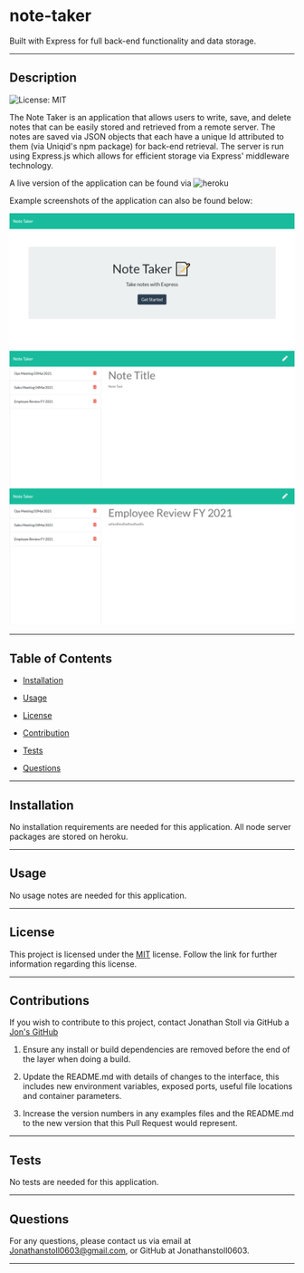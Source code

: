 # note-taker

Built with Express for full back-end functionality and data storage.

---
    
## Description

![License: MIT](https://img.shields.io/badge/License-MIT-yellow.svg)

The Note Taker is an application that allows users to write, save, and delete notes that can be easily stored and retrieved from a remote server. The notes are saved via JSON objects that each have a unique Id attributed to them (via Uniqid's npm package) for back-end retrieval. The server is run using Express.js which allows for efficient storage via Express' middleware technology. 

A live version of the application can be found via ![heroku](https://afternoon-badlands-80099.herokuapp.com/)

Example screenshots of the application can also be found below: 

![home page](./assets/images/homepage.png)
![notes page](./assets/images/notespage.png)
![view of a retrieved saved note](assets/images/notespageretrieval.png)

---
    
## Table of Contents
    
* [Installation](#installation)
    
* [Usage](#usage)
    
* [License](#license)
    
* [Contribution](#contributions)
    
* [Tests](#tests)
    
* [Questions](#questions)
    
---
    
## Installation

No installation requirements are needed for this application. All node server packages are stored on heroku.

---
    
## Usage
    
No usage notes are needed for this application.

---
    
   
## License
        
This project is licensed under the [MIT](https://opensource.org/licenses/MIT) license. Follow the link for further information regarding this license. 
        
---     
    
## Contributions
    
If you wish to contribute to this project, contact Jonathan Stoll via GitHub a [Jon's GitHub](https://github.com/jonathanstoll0603)

1. Ensure any install or build dependencies are removed before the end of the layer when doing a build.

2. Update the README.md with details of changes to the interface, this includes new environment variables, exposed ports, useful file locations and container parameters.

3. Increase the version numbers in any examples files and the README.md to the new version that this Pull Request would represent. 
    
---
    
## Tests
    
No tests are needed for this application.

---
    
## Questions
    
For any questions, please contact us via email at Jonathanstoll0603@gmail.com, or GitHub at Jonathanstoll0603.
    
---   